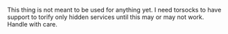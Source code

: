 This thing is not meant to be used for anything yet. I need torsocks to have support to torify only hidden services until this may or may not work. Handle with care.

